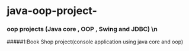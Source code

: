 # java-oop-project-
### oop projects (Java core , OOP  , Swing and JDBC) \n
#####1:Book Shop project(console application using java core and oop)
